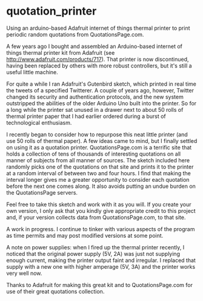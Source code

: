 # quotation_printer
Using an arduino-based Adafruit internet of things thermal printer to print periodic random quotations from QuotationsPage.com.

A few years ago I bought and assembled an Arduino-based internet of things thermal printer kit from Adafruit (see http://www.adafruit.com/products/717). That printer is now discontinued, having been replaced by others with more robust controllers, but it's still a useful little machine.

For quite a while I ran Adafruit's Gutenbird sketch, which printed in real time the tweets of a specified Twitterer. A couple of years ago, however, Twitter changed its security and authentication protocols, and the new system outstripped the abilities of the older Arduino Uno built into the printer. So for a long while the printer sat unused in a drawer next to about 50 rolls of thermal printer paper that I had earlier ordered during a burst of technological enthusiasm.

I recently began to consider how to repurpose this neat little printer (and use 50 rolls of thermal paper). A few ideas came to mind, but I finally settled on using it as a quotation printer. QuotationsPage.com is a terrific site that holds a collection of tens of thousands of interesting quotations on all manner of subjects from all manner of sources. The sketch included here randomly picks one of the quotations on that site and prints it to the printer at a random interval of between two and four hours. I find that making the interval longer gives me a greater opportunity to consider each quotation before the next one comes along. It also avoids putting an undue burden on the QuotationsPage servers.

Feel free to take this sketch and work with it as you will. If you create your own version, I only ask that you kindly give appropriate credit to this project and, if your version collects data from QuotationsPage.com, to that site. 

A work in progress. I continue to tinker with various aspects of the program as time permits and may post modified versions at some point.

A note on power supplies: when I fired up the thermal printer recently, I noticed that the original power supply (5V, 2A) was just not supplying enough current, making the printer output faint and irregular. I replaced that supply with a new one with higher amperage (5V, 3A) and the printer works very well now.

Thanks to Adafruit for making this great kit and to QuotationsPage.com for use of their great quotations collection.
